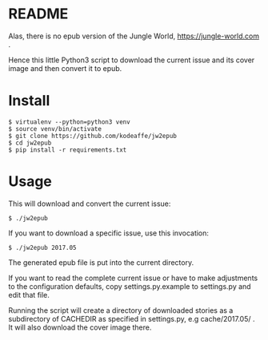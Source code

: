 README
======

Alas, there is no epub version of the Jungle World, https://jungle-world.com .

Hence this little Python3 script to download the current issue and its cover
image and then convert it to epub.


Install
=======

	$ virtualenv --python=python3 venv
	$ source venv/bin/activate
	$ git clone https://github.com/kodeaffe/jw2epub
	$ cd jw2epub
	$ pip install -r requirements.txt




Usage
=====

This will download and convert the current issue:

	$ ./jw2epub

If you want to download a specific issue, use this invocation:

	$ ./jw2epub 2017.05

The generated epub file is put into the current directory.


If you want to read the complete current issue or have to make adjustments to
the configuration defaults, copy settings.py.example to settings.py and edit
that file.

Running the script will create a directory of downloaded stories as a
subdirectory of CACHEDIR as specified in settings.py, e.g cache/2017.05/ . It
will also download the cover image there.
